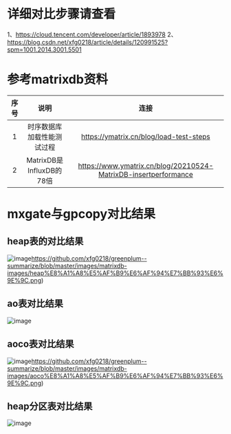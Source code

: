 # 详细对比步骤请查看
1、https://cloud.tencent.com/developer/article/1893978
2、https://blog.csdn.net/xfg0218/article/details/120991525?spm=1001.2014.3001.5501

# 参考matrixdb资料
| 序号 | 说明 | 连接 |
|:----:|:----:|:----:|
| 1 | 时序数据库加载性能测试过程 | https://ymatrix.cn/blog/load-test-steps |
| 2 | MatrixDB是InfluxDB的78倍 | https://www.ymatrix.cn/blog/20210524-MatrixDB-insertperformance |


# mxgate与gpcopy对比结果
## heap表的对比结果
![image]()https://github.com/xfg0218/greenplum--summarize/blob/master/images/matrixdb-images/heap%E8%A1%A8%E5%AF%B9%E6%AF%94%E7%BB%93%E6%9E%9C.png)

## ao表对比结果
![image](https://github.com/xfg0218/greenplum--summarize/blob/master/images/matrixdb-images/ao%E8%A1%A8%E5%AF%B9%E6%AF%94.png)

## aoco表对比结果
![image]()https://github.com/xfg0218/greenplum--summarize/blob/master/images/matrixdb-images/aoco%E8%A1%A8%E5%AF%B9%E6%AF%94%E7%BB%93%E6%9E%9C.png)

## heap分区表对比结果
![image](https://github.com/xfg0218/greenplum--summarize/blob/master/images/matrixdb-images/heap%E5%88%86%E5%8C%BA%E8%A1%A8%E5%AF%B9%E6%AF%94.png)

